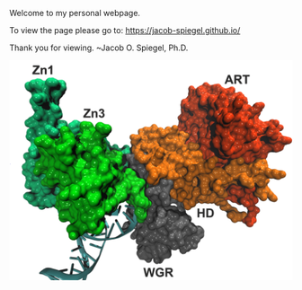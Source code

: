 Welcome to my personal webpage.

To view the page please go to: <https://jacob-spiegel.github.io/>

Thank you for viewing.
~Jacob O. Spiegel, Ph.D.


![Image of NA](./assets/images/logo.png)